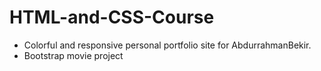 # HTML-and-CSS-Course

- Colorful and responsive personal portfolio site for AbdurrahmanBekir.
- Bootstrap movie project
